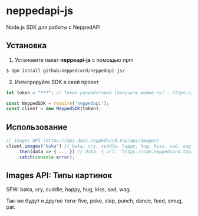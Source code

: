 # neppedapi-js
Node.js SDK для работы с NeppedAPI

## Установка
1. Установите пакет **neppeapi-js** с помощью npm
```bash
$ npm install github:neppedcord/neppedapi-js/
```

2. Интегрируйте SDK в свой проект
```js
let token = "***"; // Токен разработчика (получить можно тут - https://api-docs.neppedcord.top/start/auth)

const NeppedSDK = require('neppedapi');
const client = new NeppedSDK(token);
```

## Использование
```js
// Images API (https://api-docs.neppedcord.top/api/images)
client.images('baka') // baka, cry, cuddle, happy, hug, kiss, sad, wag
    .then(data => { ... }) // data: { url: 'https://cdn.neppedcord.top/content/baka/baka_038.gif' }
    .catch(console.error);
```

## Images API: Типы картинок
SFW: baka, cry, cuddle, happy, hug, kiss, sad, wag.

Так-же будут и другие тэги: five, poke, slap, punch, dance, feed, smug, pat.

